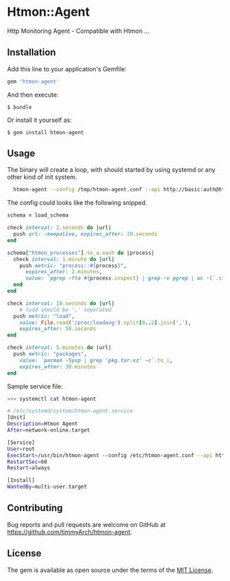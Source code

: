 # Htmon::Agent

Http Monitoring Agent - Compatible with Htmon ...

## Installation

Add this line to your application's Gemfile:

```ruby
gem 'htmon-agent'
```

And then execute:

    $ bundle

Or install it yourself as:

    $ gem install htmon-agent

## Usage

The binary will create a loop, with should started by using systemd or any other kind of init system.

```bash
  htmon-agent --config /tmp/htmon-agent.conf --api http://basic:auth@htmon.to:3000
```

The config could looks like the following snipped.

```ruby
schema = load_schema

check interval: 2.seconds do |url| 
  push url: :keepalive, expires_after: 10.seconds
end

schema["htmon_processes"].to_a.each do |process|
  check interval: 1.minute do |url| 
    push metric: "process::#{process}", 
      expires_after: 2.minutes, 
      value: `pgrep -fla #{process.inspect} | grep -v pgrep | wc -l`.strip
  end
end

check interval: 10.seconds do |url| 
	# load should be ',' seperated
  push metric: "load",
    value: File.read('/proc/loadavg').split[0..2].join(','), 
    expires_after: 50.seconds
end

check interval: 5.minutes do |url| 
  push metric: "packages",
    value: `pacman -Syup | grep 'pkg.tar.xz' -c`.to_i,
    expires_after: 30.minutes
end

```

Sample service file: 

```bash
>>> systemctl cat htmon-agent

# /etc/systemd/system/htmon-agent.service
[Unit]
Description=Htmon Agent
After=network-online.target

[Service]
User=root
ExecStart=/usr/bin/htmon-agent --config /etc/htmon-agent.conf --api http://test:moo@rails.moo.gl:3000
RestartSec=60
Restart=always

[Install]
WantedBy=multi-user.target
```

## Contributing

Bug reports and pull requests are welcome on GitHub at https://github.com/timmyArch/htmon-agent.


## License

The gem is available as open source under the terms of the [MIT License](http://opensource.org/licenses/MIT).


